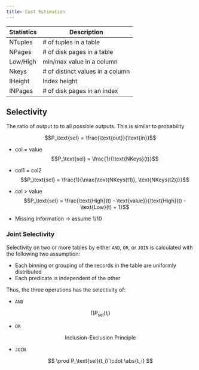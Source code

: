 ```yaml
---
title: Cost Estimation
---
```


| Statistics |           Description            |
| ---------- | -------------------------------- |
| NTuples    | # of tuples in a table           |
| NPages     | # of disk pages in a table       |
| Low/High   | min/max  value in a column       |
| Nkeys      | # of distinct values in a column |
| IHeight    | Index height                     |
| INPages    | # of disk pages in an index      |

## Selectivity

The ratio of output to to all possible outputs. This is similar to probability

$$P_\text{sel} = \frac{\text{out}}{\text{in}}$$

* col = value
	$$P_\text{sel} = \frac{1}{\text{NKeys}(t)}$$

* col1 = col2
	$$P_\text{sel} = \frac{1}{\max(\text{NKeys(t1)}, \text{NKeys(t2))}}$$

* col > value
	$$P_\text{sel} = \frac{\text{High}(t) - \text{value}}{\text{High}(t) - \text{Low}(t) + 1}$$

* Missing Information $\rightarrow$ assume $1/10$

### Joint Selectivity

Selectivity on two or more tables by either `AND`, `OR`, or `JOIN` is calculated with the following two assumption:

* Each binning or grouping of the records in the table are uniformly distributed
* Each predicate is independent of the other

Thus, the three operations has the selectivity of:

* `AND`

$$ \prod P_\text{sel}(t_i) $$

* `OR`

$$ \text{Inclusion-Exclusion Principle} $$

* `JOIN`

$$ \prod P_\text{sel}(t_i) \cdot \abs{t_i} $$